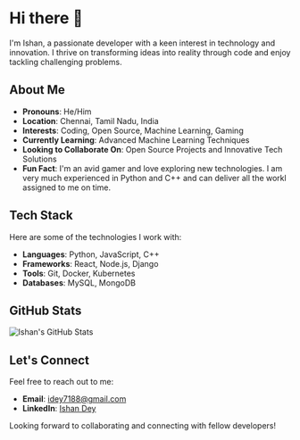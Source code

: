 # Hi there 👋

I'm Ishan, a passionate developer with a keen interest in technology and innovation. I thrive on transforming ideas into reality through code and enjoy tackling challenging problems.

## About Me

- **Pronouns**: He/Him
- **Location**: Chennai, Tamil Nadu, India
- **Interests**: Coding, Open Source, Machine Learning, Gaming
- **Currently Learning**: Advanced Machine Learning Techniques
- **Looking to Collaborate On**: Open Source Projects and Innovative Tech Solutions
- **Fun Fact**: I'm an avid gamer and love exploring new technologies. I am very much experienced in Python and C++ and can deliver all the workl assigned to me on time.

## Tech Stack

Here are some of the technologies I work with:

- **Languages**: Python, JavaScript, C++
- **Frameworks**: React, Node.js, Django
- **Tools**: Git, Docker, Kubernetes
- **Databases**: MySQL, MongoDB

## GitHub Stats

![Ishan's GitHub Stats](https://github-readme-stats.vercel.app/api?username=IshanDey007&show_icons=true&theme=radical)

## Let's Connect

Feel free to reach out to me:

- **Email**: [idey7188@gmail.com](mailto:idey7188@gmail.com)
- **LinkedIn**: [Ishan Dey](https://www.linkedin.com/in/ishan-dey-038a9b24a)

Looking forward to collaborating and connecting with fellow developers!
